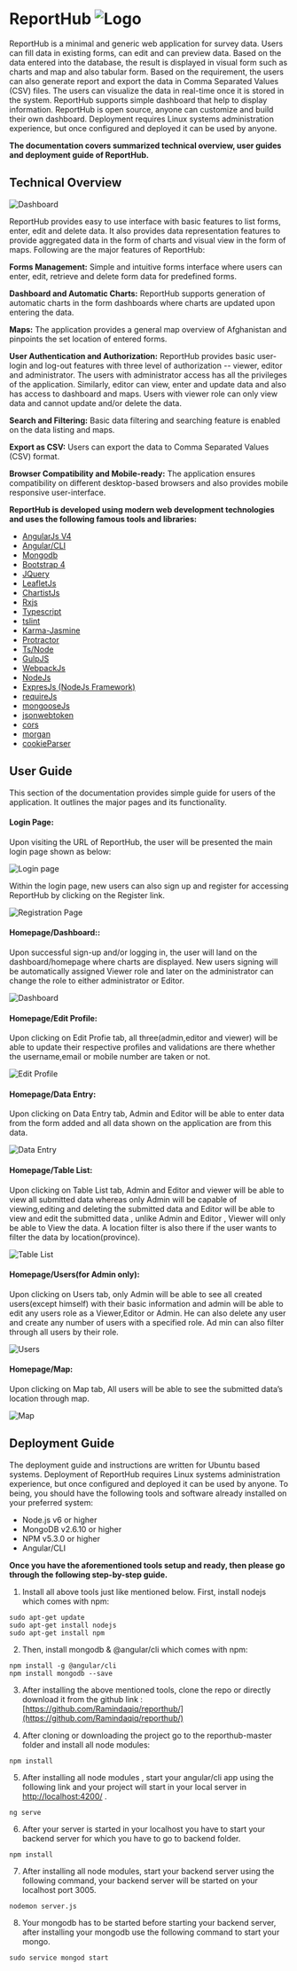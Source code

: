# ReportHub ![Logo](https://github.com/Ramindaqiq/reporthub/tree/master/markdown/download.png "Reporthub")

ReportHub is a minimal and generic web application for survey data. Users can fill data in existing forms, can edit and can preview data. Based on the data entered into the database, the result is displayed in visual form such as charts and map and also tabular form. Based on the requirement, the users can also generate report and export the data in Comma Separated Values (CSV) files. The users can visualize the data in real-time once it is stored in the system. ReportHub supports simple dashboard that help to display information. ReportHub is open source, anyone can customize and build their own dashboard. Deployment requires Linux systems administration experience, but once configured and deployed it can be used by anyone.

**The documentation covers summarized technical overview, user guides and deployment guide of ReportHub.**

## Technical Overview

![Dashboard](https://github.com/Ramindaqiq/reporthub/tree/master/markdown/screencapture-localhost-4200-dashboard-dashboard-2018-03-25-18_00_24.png "Dashboard Page")

ReportHub provides easy to use interface with basic features to list forms, enter, edit and delete data. It also provides data representation features to provide aggregated data in the form of charts and visual view in the form of maps. Following are the major features of ReportHub:

**Forms Management:** Simple and intuitive forms interface where users can enter, edit, retrieve and delete form data for predefined forms.

**Dashboard and Automatic Charts:** ReportHub supports generation of automatic charts in the form dashboards where charts are updated upon entering the data.

**Maps:** The application provides a general map overview of Afghanistan and pinpoints the set location of entered forms.

**User Authentication and Authorization:** ReportHub provides basic user-login and log-out features with three level of authorization -- viewer, editor and administrator. The users with administrator access has all the privileges of the application. Similarly, editor can view, enter and update data and also has access to dashboard and maps. Users with viewer role can only view data and cannot update and/or delete the data.

**Search and Filtering:** Basic data filtering and searching feature is enabled on the data listing and maps.

**Export as CSV:** Users can export the data to Comma Separated Values (CSV) format.

**Browser Compatibility and Mobile-ready:** The application ensures compatibility on different desktop-based browsers and also provides mobile responsive user-interface.


**ReportHub is developed using modern web development technologies and uses the following famous tools and libraries:**

* [AngularJs V4](https://angularjs.org/)
* [Angular/CLI](https://cli.angular.io/)
* [Mongodb](https://www.mongodb.com/)
* [Bootstrap 4](https://getbootstrap.com/)
* [JQuery](https://jquery.com/)
* [LeafletJs](http://leafletjs.com/)
* [ChartistJs](https://gionkunz.github.io/chartist-js/)
* [Rxjs](http://reactivex.io/rxjs/)
* [Typescript](http://www.typescriptlang.org/)
* [tslint](https://www.npmjs.com/package/ts-lint)
* [Karma-Jasmine](https://www.npmjs.com/package/karma-jasmine)
* [Protractor](https://www.protractortest.org/)
* [Ts/Node](https://www.npmjs.com/package/ts-node)
* [GulpJS](https://gulpjs.com)
* [WebpackJs](https://webpack.js.org)
* [NodeJs](https://nodejs.org)
* [ExpresJs (NodeJs Framework)](https://expressjs.com/)
* [requireJs](http://requirejs.org/)
* [mongooseJs](http://mongoosejs.com)
* [jsonwebtoken](https://jwt.io/)
* [cors](https://github.com/expressjs/cors)
* [morgan](https://github.com/expressjs/morgan)
* [cookieParser](https://github.com/expressjs/cookie-parser)


## User Guide

This section of the documentation provides simple guide for users of the application. It outlines the major pages and its functionality.


#### Login Page:
Upon visiting the URL of ReportHub, the user will be presented the main login page shown as below:

![Login page](https://github.com/Ramindaqiq/reporthub/tree/master/markdown/screencapture-localhost-4200-login-2018-03-25-17_56_53.png "Login Page")

Within the login page, new users can also sign up and register for accessing ReportHub by clicking on the Register link.

![Registration Page](https://github.com/Ramindaqiq/reporthub/tree/master/markdown/screencapture-localhost-4200-register-2018-03-25-17_57_53.png "Registration Page")

#### Homepage/Dashboard::
Upon successful sign-up and/or logging in, the user will land on the dashboard/homepage where charts are displayed. New users signing will be automatically assigned Viewer role and later on the administrator can change the role to either administrator or Editor.

![Dashboard](https://github.com/Ramindaqiq/reporthub/tree/master/markdown/screencapture-localhost-4200-dashboard-dashboard-2018-03-25-18_00_24.png "Dashboard Page")


#### Homepage/Edit Profile:
Upon clicking on Edit Profie tab, all three(admin,editor and viewer) will be able to update their respective profiles and validations are there whether the username,email or mobile number are taken or not.

![Edit Profile](https://github.com/Ramindaqiq/reporthub/tree/master/markdown/screencapture-localhost-4200-dashboard-edit-profile-2018-03-25-18_00_36.png "Edit Profile Page")


#### Homepage/Data Entry:
Upon clicking on Data Entry tab, Admin and Editor will be able to enter data from the form added and all data shown on the application are from this data.

![Data Entry](https://github.com/Ramindaqiq/reporthub/tree/master/markdown/screencapture-localhost-4200-dashboard-data-entry-2018-03-25-18_00_47.png "Data Entry Page")


#### Homepage/Table List:
Upon clicking on Table List tab, Admin and Editor and viewer will be able to view all submitted data whereas only Admin will be capable of viewing,editing and deleting the submitted data and Editor will be able to view and edit the submitted data , unlike Admin and Editor , Viewer will only be able to View the data. A location filter is also there if the user wants to filter the data by location(province).

![Table List](https://github.com/Ramindaqiq/reporthub/tree/master/markdown/screencapture-localhost-4200-dashboard-table-2018-03-25-18_01_18.png "Table List Page")


#### Homepage/Users(for Admin only):
Upon clicking on Users tab, only Admin will be able to see all created users(except himself) with their basic information and admin will be able to edit any users role as a Viewer,Editor or Admin. He can also delete any user and create any number of users with a specified role. Ad min can also filter through all users by their role.

![Users](https://github.com/Ramindaqiq/reporthub/tree/master/markdown/screencapture-localhost-4200-dashboard-users-2018-03-25-18_01_54.png "Users Page")


#### Homepage/Map:
Upon clicking on Map tab, All users will be able to see the submitted data’s location through map.

![Map](https://github.com/Ramindaqiq/reporthub/tree/master/markdown/screencapture-localhost-4200-dashboard-maps-2018-03-25-18_09_07.png "Users Page")


## Deployment Guide
The deployment guide and instructions are written for Ubuntu based systems. Deployment of ReportHub requires Linux systems administration experience, but once configured and deployed it can be used by anyone. To being, you should have the following tools and software already installed on your preferred system:

* Node.js v6 or higher
* MongoDB v2.6.10 or higher
* NPM v5.3.0 or higher
* Angular/CLI

**Once you have the aforementioned tools setup and ready, then please go through the following step-by-step guide.**


1. Install all above tools just like mentioned below. First, install nodejs which comes with npm:
```
sudo apt-get update
sudo apt-get install nodejs
sudo apt-get install npm
```

2. Then, install mongodb & @angular/cli which comes with npm:
```
npm install -g @angular/cli
npm install mongodb --save
```

3. After installing the above mentioned tools, clone the repo or directly download it from the github link :  
[https://github.com/Ramindaqiq/reporthub/](https://github.com/Ramindaqiq/reporthub/)

4. After cloning or downloading the project go to the reporthub-master folder and install all node modules:
```
npm install
```

5. After installing all node modules , start your angular/cli app using the following link and your project will start in your local server in [http://localhost:4200/](http://localhost:4200/) .
```
ng serve
```

6. After your server is started in your localhost you have to start your backend server for which you have to go to backend folder.
```
npm install
```

7. After installing all node modules, start your backend server using the following command, your backend server will be started on your localhost port 3005.
```
nodemon server.js
```

8. Your mongodb has to be started before starting your backend server, after installing your mongodb use the following command to start your mongo.
```
sudo service mongod start
```

